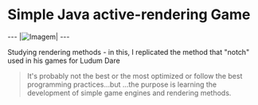 # Simple Java active-rendering Game
--- |![Imagem](https://image.ibb.co/bx7bvx/render_engine.png)| ---



Studying rendering methods - in this, I replicated the method that "notch" used in his games for Ludum Dare

>It's probably not the best or the most optimized or follow the best programming practices...but ...the purpose is learning the
>development of simple game engines and rendering methods. 



